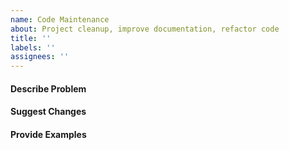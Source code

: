 ```yaml
---
name: Code Maintenance
about: Project cleanup, improve documentation, refactor code
title: ''
labels: ''
assignees: ''
---
```


#### Describe Problem


#### Suggest Changes


#### Provide Examples
